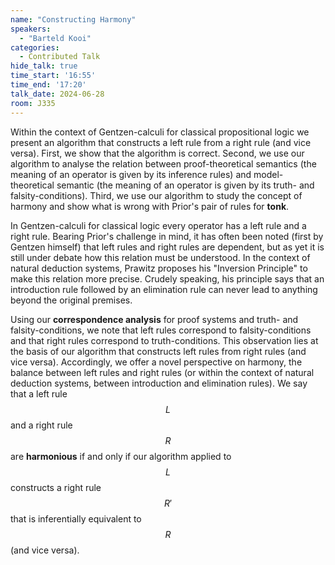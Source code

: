 ```yaml
---
name: "Constructing Harmony"
speakers:
  - "Barteld Kooi"
categories:
  - Contributed Talk
hide_talk: true
time_start: '16:55'
time_end: '17:20'
talk_date: 2024-06-28
room: J335
---
```








Within the context of Gentzen-calculi for classical propositional logic we present an algorithm that constructs a left rule from a right rule (and vice versa). First, we show that the algorithm is correct. Second, we use our algorithm to analyse the relation between proof-theoretical semantics (the meaning of an operator is given by its inference rules) and model-theoretical semantic (the meaning of an operator is given by its truth- and falsity-conditions). Third, we use our algorithm to study the concept of harmony and show what is wrong with Prior's pair of rules for **tonk**.

In Gentzen-calculi for classical logic every operator has a left rule and a right rule. Bearing Prior's challenge in mind, it has often been noted (first by Gentzen himself) that left rules and right rules are dependent, but as yet it is still under debate how this relation must be understood. In the context of natural deduction systems, Prawitz proposes his "Inversion Principle" to make this relation more precise. Crudely speaking, his principle says that an introduction rule followed by an elimination rule can never lead to anything beyond the original premises.

Using our **correspondence analysis** for proof systems and truth- and falsity-conditions, we note that left rules correspond to falsity-conditions and that right rules correspond to truth-conditions. This observation lies at the basis of our algorithm that constructs left rules from right rules (and vice versa). Accordingly, we offer a novel perspective on harmony, the balance between left rules and right rules (or within the context of natural deduction systems, between introduction and elimination rules). We say that a left rule $$L$$ and a right rule $$R$$ are **harmonious** if and only if our algorithm applied to $$L$$ constructs a right rule $$R'$$ that is inferentially equivalent to $$R$$ (and vice versa).




